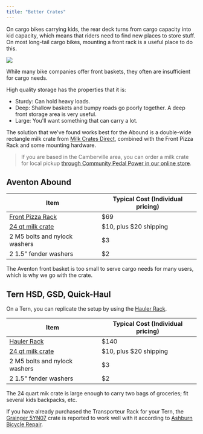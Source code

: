 ```yaml
--- 
title: "Better Crates"
---
```


On cargo bikes carrying kids, the rear deck turns from cargo capacity into 
kid capacity, which means that riders need to find new places to store stuff.
On most long-tail cargo bikes, mounting a front rack is a useful place to
do this.

<img src="/img/front-crate.jpg" />

While many bike companies offer front baskets, they often are insufficient
for cargo needs.

High quality storage has the properties that it is:

* Sturdy: Can hold heavy loads.
* Deep: Shallow baskets and bumpy roads go poorly together. A deep front
  storage area is very useful.
* Large: You'll want something that can carry a lot.

The solution that we've found works best for the Abound is a double-wide rectangle milk crate from [Milk Crates Direct](https://milkcratesdirect.com/), combined with the Front Pizza Rack and some mounting hardware.

> If you are based in the Camberville area, you can order a milk crate for local pickup [through Community Pedal Power in our online store](https://community-pedal-power.square.site/product/double-wide-milk-crate/7).

Aventon Abound
--------------

| Item | Typical Cost (Individual pricing) |
| ---- | --------------------------------- |
| [Front Pizza Rack](https://alnk.to/1XYoHKb) | $69 | 
| [24 qt milk crate](https://www.milkcratesdirect.com/rectangular-milk-crates-6-gallon-24-quart/rectangular-milk-crate-24qt) | $10, plus $20 shipping |
| 2 M5 bolts and nylock washers | $3 |
| 2 1.5" fender washers | $2 |

The Aventon front basket is too small to serve cargo needs for many users, which is why we go with the crate. 

Tern HSD, GSD, Quick-Haul
-------------------------

On a Tern, you can replicate the setup by using the [Hauler Rack](https://www.ternbicycles.com/us/accessories/471/hauler-rack).

| Item | Typical Cost (Individual pricing) |
| ---- | --------------------------------- |
| [Hauler Rack](https://www.ternbicycles.com/us/accessories/471/hauler-rack) | $140 | 
| [24 qt milk crate](https://www.milkcratesdirect.com/rectangular-milk-crates-6-gallon-24-quart/rectangular-milk-crate-24qt) | $10, plus $20 shipping |
| 2 M5 bolts and nylock washers | $3 |
| 2 1.5" fender washers | $2 |

The 24 quart mik crate is large enough to carry two bags of groceries; fit several kids backpacks, etc. 

If you have already purchased the Transporteur Rack for your Tern, the [Grainger 5YN07](https://www.grainger.com/product/AKRO-MILS-Straight-Wall-Container-6-5YN07) crate is reported to work well with it according to [Ashburn Bicycle Repair](https://ashburnbicyclerepair.com/blogs/news/best-crates-for-tern-gsd-and-hsd-shortbed-tray-and-transporteur-rack).

